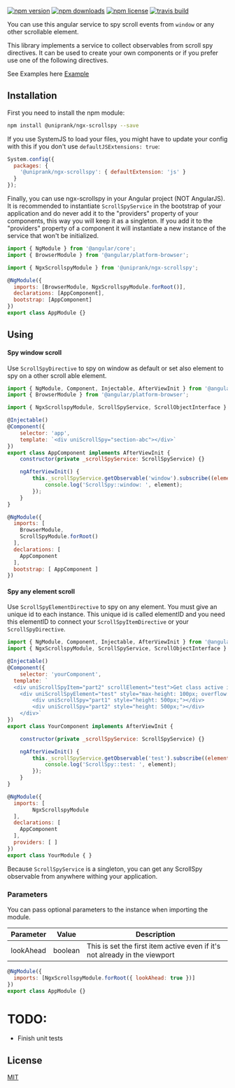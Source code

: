 [![npm version](https://img.shields.io/npm/v/@uniprank/ngx-scrollspy.svg?style=flat-square)](https://www.npmjs.com/package/@uniprank/ngx-scrollspy)
[![npm downloads](https://img.shields.io/npm/dm/@uniprank/ngx-scrollspy.svg?style=flat-square)](https://npmjs.org/package/@uniprank/ngx-scrollspy)
[![npm license](https://img.shields.io/npm/l/@uniprank/ngx-scrollspy.svg?style=flat-square)](https://npmjs.org/package/@uniprank/ngx-scrollspy)
[![travis build](https://img.shields.io/travis/uniprank/ngx-scrollspy?label=Travis%3Abuild&style=flat-square)](https://travis-ci.org/uniprank/ngx-scrollspy)

You can use this angular service to spy scroll events from `window` or any other scrollable element.

This library implements a service to collect observables from scroll spy directives. It can be used to create your own components or if you prefer use one of the following directives.

See Examples here [Example](https://uniprank.github.io/ngx-scrollspy)

## Installation

First you need to install the npm module:

```sh
npm install @uniprank/ngx-scrollspy --save
```

If you use SystemJS to load your files, you might have to update your config with this if you don't use `defaultJSExtensions: true`:

```js
System.config({
  packages: {
    '@uniprank/ngx-scrollspy': { defaultExtension: 'js' }
  }
});
```

Finally, you can use ngx-scrollspy in your Angular project (NOT AngularJS).
It is recommended to instantiate `ScrollSpyService` in the bootstrap of your application and do never add it to the "providers" property of your components, this way you will keep it as a singleton.
If you add it to the "providers" property of a component it will instantiate a new instance of the service that won't be initialized.

```js
import { NgModule } from '@angular/core';
import { BrowserModule } from '@angular/platform-browser';

import { NgxScrollspyModule } from '@uniprank/ngx-scrollspy';

@NgModule({
  imports: [BrowserModule, NgxScrollspyModule.forRoot()],
  declarations: [AppComponent],
  bootstrap: [AppComponent]
})
export class AppModule {}
```

## Using

#### Spy window scroll

Use `ScrollSpyDirective` to spy on window as default or set also element to spy on a other scroll able element.

```js
import { NgModule, Component, Injectable, AfterViewInit } from '@angular/core';
import { BrowserModule } from '@angular/platform-browser';

import { NgxScrollspyModule, ScrollSpyService, ScrollObjectInterface } from '@uniprank/ngx-scrollspy';

@Injectable()
@Component({
	selector: 'app',
	template: `<div uniScrollSpy="section-abc"></div>`
})
export class AppComponent implements AfterViewInit {
	constructor(private _scrollSpyService: ScrollSpyService) {}

	ngAfterViewInit() {
		this._scrollSpyService.getObservable('window').subscribe((element: ScrollObjectInterface) => {
			console.log('ScrollSpy::window: ', element);
		});
	}
}

@NgModule({
  imports: [
  	BrowserModule,
  	ScrollSpyModule.forRoot()
  ],
  declarations: [
  	AppComponent
  ],
  bootstrap: [ AppComponent ]
})
```

#### Spy any element scroll

Use `ScrollSpyElementDirective` to spy on any element. You must give an unique id to each instance.
This unique id is called elementID and you need this elementID to connect your `ScrollSpyItemDirective` or your `ScrollSpyDirective`.

```js
import { NgModule, Component, Injectable, AfterViewInit } from '@angular/core';
import { NgxScrollspyModule, ScrollSpyService, ScrollObjectInterface } from '@uniprank/ngx-scrollspy';

@Injectable()
@Component({
	selector: 'yourComponent',
  template: `
  <div uniScrollSpyItem="part2" scrollElement="test">Get class active if part2 is in focus.</div>
	<div uniScrollSpyElement="test" style="max-height: 100px; overflow: auto;">
		<div uniScrollSpy="part1" style="height: 500px;"></div>
		<div uniScrollSpy="part2" style="height: 500px;"></div>
	</div>`
})
export class YourComponent implements AfterViewInit {

	constructor(private _scrollSpyService: ScrollSpyService) {}

	ngAfterViewInit() {
		this._scrollSpyService.getObservable('test').subscribe((element: ScrollObjectInterface) => {
			console.log('ScrollSpy::test: ', element);
		});
	}
}

@NgModule({
  imports: [
		NgxScrollspyModule
  ],
  declarations: [
  	AppComponent
  ],
  providers: [ ]
})
export class YourModule { }
```

Because `ScrollSpyService` is a singleton, you can get any ScrollSpy observable from anywhere withing your application.

### Parameters

You can pass optional parameters to the instance when importing the module.

| Parameter | Value   | Description                                                                |
| --------- | ------- | -------------------------------------------------------------------------- |
| lookAhead | boolean | This is set the first item active even if it's not already in the viewport |

```js
@NgModule({
  imports: [NgxScrollspyModule.forRoot({ lookAhead: true })]
})
export class AppModule {}
```

# TODO:

- Finish unit tests

## License

[MIT](LICENSE)
